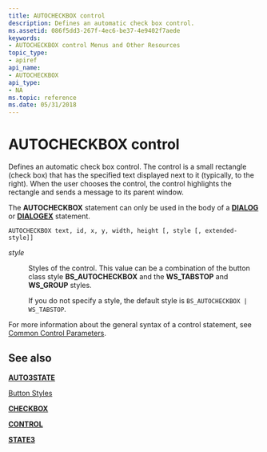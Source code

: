 ```yaml
---
title: AUTOCHECKBOX control
description: Defines an automatic check box control.
ms.assetid: 086f5dd3-267f-4ec6-be37-4e9402f7aede
keywords:
- AUTOCHECKBOX control Menus and Other Resources
topic_type:
- apiref
api_name:
- AUTOCHECKBOX
api_type:
- NA
ms.topic: reference
ms.date: 05/31/2018
---
```


# AUTOCHECKBOX control

Defines an automatic check box control. The control is a small rectangle (check box) that has the specified text displayed next to it (typically, to the right). When the user chooses the control, the control highlights the rectangle and sends a message to its parent window.

The **AUTOCHECKBOX** statement can only be used in the body of a [**DIALOG**](dialog-resource.md) or [**DIALOGEX**](dialogex-resource.md) statement.

``` syntax
AUTOCHECKBOX text, id, x, y, width, height [, style [, extended-style]]
```

<dl> <dt>

<span id="style"></span><span id="STYLE"></span>*style*
</dt> <dd>

Styles of the control. This value can be a combination of the button class style **BS\_AUTOCHECKBOX** and the **WS\_TABSTOP** and **WS\_GROUP** styles.

If you do not specify a style, the default style is `BS_AUTOCHECKBOX | WS_TABSTOP`.

</dd> </dl>

For more information about the general syntax of a control statement, see [Common Control Parameters](common-control-parameters.md).

## See also

<dl> <dt>

[**AUTO3STATE**](auto3state-control.md)
</dt> <dt>

[Button Styles](https://msdn.microsoft.com/library/Bb775951(v=VS.85).aspx)
</dt> <dt>

[**CHECKBOX**](checkbox-control.md)
</dt> <dt>

[**CONTROL**](control-control.md)
</dt> <dt>

[**STATE3**](state3-control.md)
</dt> </dl>

 

 




